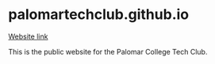 # palomartechclub.github.io

<a href="http:\\palomartechclub.github.io">Website link</a>

This is the public website for the Palomar College Tech Club.
